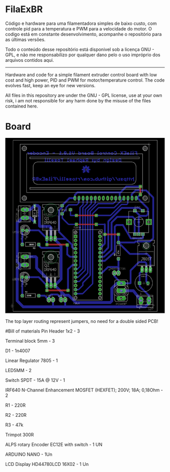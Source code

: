 # FilaExBR

Código e hardware para uma filamentadora simples de baixo custo, com controle pid para a temperatura e PWM para a velocidade do motor.
O codigo está em constante desenvolvimento, acompanhe o repositório para as últimas versões.

Todo o conteúdo desse repositório está disponivel sob a licença GNU - GPL, e não me responsabilizo por qualquer dano pelo o uso impróprio dos arquivos contidos aqui.

-----

Hardware and code for a simple filament extruder control board with low cost and high power, PID and PWM for motor/temperature control. 
The code evolves fast, keep an eye for new versions. 

All files in this repository are under the GNU - GPL license, use at your own risk, i am not responsible for any harm done by the misuse of the files contained here.


# Board 

![FilaExBR](/Board/filaex.png?raw=true "FilaExBR")

The top layer routing represent jumpers, no need for a double sided PCB!

#Bill of materials
Pin Header 1x2 - 3 

Terminal block 5mm - 3

D1 - 1n4007
 
Linear Regulator 7805 - 1 

LED5MM - 2 
                                                        
Switch SPDT - 15A @ 12V - 1 

IRF640 N-Channel Enhancement MOSFET (HEXFET); 200V; 18A; 0,18Ohm  - 2 
                              
R1 - 220R

R2 - 220R

R3 - 47k

Trimpot 300R

ALPS rotary Encoder EC12E with switch - 1 UN
                                                                             
ARDUINO NANO - 1Un

LCD Display HD44780LCD 16X02 - 1 Un
                                                 